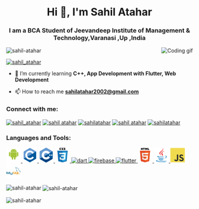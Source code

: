 <h1 align="center">Hi 👋, I'm Sahil Atahar</h1>
<h3 align="center">I am a BCA Student of Jeevandeep Institute of Management & Technology,Varanasi ,Up ,India</h3>

<img align="right" alt="Coding gif" src="https://giphy.com/gifs/dommespace-domme-space-programador-qgQUggAC3Pfv687qPC">
<p align="left"> <img src="https://komarev.com/ghpvc/?username=sahil-atahar&label=Profile%20views&color=0e75b6&style=flat" alt="sahil-atahar" /> </p>

<p align="left"> <a href="https://twitter.com/sahil_atahar" target="blank"><img src="https://img.shields.io/twitter/follow/sahil_atahar?logo=twitter&style=for-the-badge" alt="sahil_atahar" /></a> </p>

- 🌱 I’m currently learning **C++, App Development with Flutter, Web Development**

- 📫 How to reach me **sahilatahar2002@gmail.com**

<h3 align="left">Connect with me:</h3>
<p align="left">
<a href="https://twitter.com/sahil_atahar" target="blank"><img align="center" src="https://raw.githubusercontent.com/rahuldkjain/github-profile-readme-generator/master/src/images/icons/Social/twitter.svg" alt="sahil_atahar" height="30" width="40" /></a>
<a href="https://linkedin.com/in/sahil atahar" target="blank"><img align="center" src="https://raw.githubusercontent.com/rahuldkjain/github-profile-readme-generator/master/src/images/icons/Social/linked-in-alt.svg" alt="sahil atahar" height="30" width="40" /></a>
<a href="https://stackoverflow.com/users/sahilatahar" target="blank"><img align="center" src="https://raw.githubusercontent.com/rahuldkjain/github-profile-readme-generator/master/src/images/icons/Social/stack-overflow.svg" alt="sahilatahar" height="30" width="40" /></a>
<a href="https://fb.com/sahil atahar" target="blank"><img align="center" src="https://raw.githubusercontent.com/rahuldkjain/github-profile-readme-generator/master/src/images/icons/Social/facebook.svg" alt="sahil atahar" height="30" width="40" /></a>
<a href="https://instagram.com/sahilatahar" target="blank"><img align="center" src="https://raw.githubusercontent.com/rahuldkjain/github-profile-readme-generator/master/src/images/icons/Social/instagram.svg" alt="sahilatahar" height="30" width="40" /></a>
</p>

<h3 align="left">Languages and Tools:</h3>
<p align="left"> <a href="https://developer.android.com" target="_blank" rel="noreferrer"> <img src="https://raw.githubusercontent.com/devicons/devicon/master/icons/android/android-original-wordmark.svg" alt="android" width="40" height="40"/> </a> <a href="https://www.cprogramming.com/" target="_blank" rel="noreferrer"> <img src="https://raw.githubusercontent.com/devicons/devicon/master/icons/c/c-original.svg" alt="c" width="40" height="40"/> </a> <a href="https://www.w3schools.com/cpp/" target="_blank" rel="noreferrer"> <img src="https://raw.githubusercontent.com/devicons/devicon/master/icons/cplusplus/cplusplus-original.svg" alt="cplusplus" width="40" height="40"/> </a> <a href="https://www.w3schools.com/css/" target="_blank" rel="noreferrer"> <img src="https://raw.githubusercontent.com/devicons/devicon/master/icons/css3/css3-original-wordmark.svg" alt="css3" width="40" height="40"/> </a> <a href="https://dart.dev" target="_blank" rel="noreferrer"> <img src="https://www.vectorlogo.zone/logos/dartlang/dartlang-icon.svg" alt="dart" width="40" height="40"/> </a> <a href="https://firebase.google.com/" target="_blank" rel="noreferrer"> <img src="https://www.vectorlogo.zone/logos/firebase/firebase-icon.svg" alt="firebase" width="40" height="40"/> </a> <a href="https://flutter.dev" target="_blank" rel="noreferrer"> <img src="https://www.vectorlogo.zone/logos/flutterio/flutterio-icon.svg" alt="flutter" width="40" height="40"/> </a> <a href="https://www.w3.org/html/" target="_blank" rel="noreferrer"> <img src="https://raw.githubusercontent.com/devicons/devicon/master/icons/html5/html5-original-wordmark.svg" alt="html5" width="40" height="40"/> </a> <a href="https://www.java.com" target="_blank" rel="noreferrer"> <img src="https://raw.githubusercontent.com/devicons/devicon/master/icons/java/java-original.svg" alt="java" width="40" height="40"/> </a> <a href="https://developer.mozilla.org/en-US/docs/Web/JavaScript" target="_blank" rel="noreferrer"> <img src="https://raw.githubusercontent.com/devicons/devicon/master/icons/javascript/javascript-original.svg" alt="javascript" width="40" height="40"/> </a> <a href="https://www.mysql.com/" target="_blank" rel="noreferrer"> <img src="https://raw.githubusercontent.com/devicons/devicon/master/icons/mysql/mysql-original-wordmark.svg" alt="mysql" width="40" height="40"/> </a> </p>

<p><img align="left" src="https://github-readme-stats.vercel.app/api/top-langs?username=sahil-atahar&show_icons=true&locale=en&layout=compact" alt="sahil-atahar" /></p>

<p>&nbsp;<img align="center" src="https://github-readme-stats.vercel.app/api?username=sahil-atahar&show_icons=true&locale=en" alt="sahil-atahar" /></p>

<p><img align="center" src="https://github-readme-streak-stats.herokuapp.com/?user=sahil-atahar&" alt="sahil-atahar" /></p>
